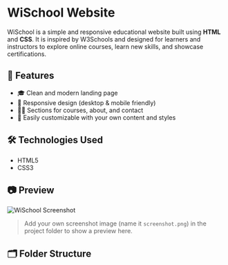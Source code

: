 # WiSchool Website

WiSchool is a simple and responsive educational website built using **HTML** and **CSS**. It is inspired by W3Schools and designed for learners and instructors to explore online courses, learn new skills, and showcase certifications.

## 🚀 Features

- 🎓 Clean and modern landing page
- 📱 Responsive design (desktop & mobile friendly)
- 🧑‍🏫 Sections for courses, about, and contact
- 📄 Easily customizable with your own content and styles

## 🛠️ Technologies Used

- HTML5
- CSS3

## 📷 Preview

![WiSchool Screenshot](screenshot.png)

> Add your own screenshot image (name it `screenshot.png`) in the project folder to show a preview here.

## 🗂️ Folder Structure

